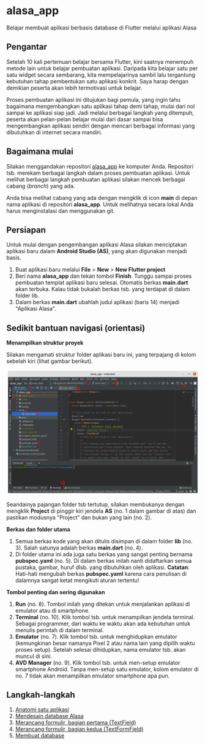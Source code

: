 # alasa_app

Belajar membuat aplikasi berbasis database di Flutter melalui aplikasi Alasa


## Pengantar

Setelah 10 kali pertemuan belajar bersama Flutter, kini saatnya menempuh metode lain untuk belajar pembuatan aplikasi. Daripada kita belajar satu per satu widget secara sembarang, kita mempelajarinya sambil lalu tergantung kebutuhan tahap pembentukan satu aplikasi konkrit. Saya harap dengan demikian peserta akan lebih termotivasi untuk belajar.

Proses pembuatan aplikasi ini ditujukan bagi pemula, yang ingin tahu bagaimana mengembangkan satu aplikasi tahap demi tahap, mulai dari nol sampai ke aplikasi siap jadi. Jadi melalui berbagai langkah yang ditempuh, peserta akan pelan-pelan belajar mulai dari dasar sampai bisa mengembangkan aplikasi sendiri dengan mencari berbagai informasi yang dibutuhkan di internet secara mandiri.

## Bagaimana mulai

Silakan menggandakan repositori [alasa_app](https://github.com/sslaia/alasa_app) ke komputer Anda. Repositori tsb. merekam berbagai langkah dalam proses pembuatan aplikasi. Untuk melihat berbagai langkah pembuatan aplikasi silakan mencek berbagai cabang (_branch_) yang ada.

Anda bisa melihat cabang yang ada dengan mengklik di icon **main** di depan nama aplikasi di repositori **alasa_app**. Untuk melihatnya secara lokal Anda harus menginstalasi dan menggunakan git.

## Persiapan

Untuk mulai dengan pengembangan aplikasi Alasa silakan menciptakan aplikasi baru dalam **Android Studio (AS)**, yang akan digunakan menjadi basis.

1. Buat aplikasi baru melalui **File** > **New** > **New Flutter project**
2. Beri nama **alasa_app** dan tekan tombol **Finish**. Tunggu sampai proses pembuatan templat aplikasi baru selesai. Otomatis berkas **main.dart** akan terbuka. Kalau tidak bukalah berkas tsb. yang terdapat di dalam folder lib.
3. Dalam berkas **main.dart** ubahlah judul aplikasi (baris 14) menjadi "Aplikasi Alasa".


## Sedikit bantuan navigasi (orientasi)

**Menampilkan struktur proyek**

Silakan mengamati struktur folder aplikasi baru ini, yang terpajang di kolom sebelah kiri (lihat gambar berikut).

![Folder aplikasi Alasa](./struktur_folder.png?raw=true)

Seandainya pajangan folder tsb tertutup, silakan membukanya dengan mengklik **Project** di pinggir kiri jendela **AS** (no. 1 dalam gambar di atas) dan pastikan modusnya "Project" dan bukan yang lain (no. 2).

**Berkas dan folder utama**

1. Semua berkas kode yang akan ditulis disimpan di dalam folder **lib** (no. 3). Salah satunya adalah berkas **main.dart** (no. 4).
2. Di folder utama ini ada juga satu berkas yang sangat penting bernama **pubspec.yaml** (no. 5). Di dalam berkas inilah nanti didaftarkan semua pustaka, gambar, huruf dlsb. yang dibutuhkan oleh aplikasi. **Catatan**: Hati-hati mengubah berkas **pubspec.yaml** karena cara penulisan di dalamnya sangat ketat mengikuti aturan tertentu!

**Tombol penting dan sering digunakan**

1. **Run** (no. 8). Tombol inilah yang ditekan untuk menjalankan aplikasi di emulator atau di smartphone.
2. **Terminal** (no. 10). Klik tombol tsb. untuk menampilkan jendela terminal. Sebagai programmer, dari waktu ke waktu akan ada kebutuhan untuk menulis perintah di dalam terminal.
3. **Emulator** (no. 7). Klik tombol tsb. untuk menghidupkan emulator (kemungkinan besar namanya Pixel 2 atau nama lain yang dipilih waktu proses setup). Setelah selesai dihidupkan, nama emulator tsb. akan muncul di sini.
4. **AVD Manager** (no. 9). Klik tombol tsb. untuk men-setup emulator smartphone Android. Tanpa men-setup satu emulator, kolom emulator di no. 7 tidak akan menampilkan emulator smartphone apa pun.


## Langkah-langkah

1. [Anatomi satu aplikasi](./alasa_anatomi.md)
2. [Mendesain database Alasa](./alasa_design_database.md)
3. [Merancang formulir, bagian pertama (TextField)](./alasa_formulir1.md)
4. [Merancang formulir, bagian kedua (TextFormField)](./alasa_formulir2.md)
5. [Membuat database](./alasa_membuat_database1.md)




